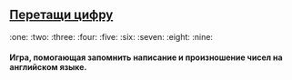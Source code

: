 <h2><a href="https://denisbaev.github.io/ddnumbers/"> Перетащи цифру</a></h2> :one: :two: :three: :four: :five: :six: :seven: :eight: :nine:


#### Игра, помогающая запомнить написание и произношение чисел на английском языке.
